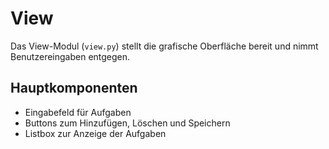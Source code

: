 # View

Das View-Modul (`view.py`) stellt die grafische Oberfläche bereit und nimmt Benutzereingaben entgegen.

## Hauptkomponenten

- Eingabefeld für Aufgaben
- Buttons zum Hinzufügen, Löschen und Speichern
- Listbox zur Anzeige der Aufgaben
